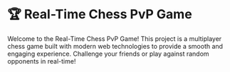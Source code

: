 # 🏆 Real-Time Chess PvP Game

Welcome to the Real-Time Chess PvP Game! This project is a multiplayer chess game built with modern web technologies to provide a smooth and engaging experience. Challenge your friends or play against random opponents in real-time!

